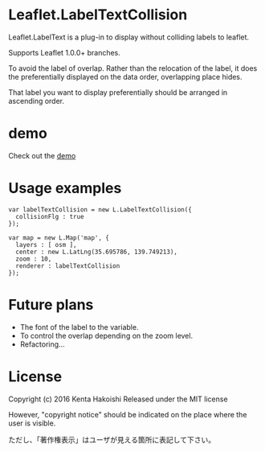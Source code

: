 # Leaflet.LabelTextCollision
Leaflet.LabelText is a plug-in to display without colliding labels to leaflet.

Supports Leaflet 1.0.0+ branches.

To avoid the label of overlap. Rather than the relocation of the label, it does the preferentially displayed on the data order, overlapping place hides.

That label you want to display preferentially should be arranged in ascending order.

# demo
Check out the <a href="https://yakitoritabetai.github.io/Leaflet.LabelTextCollision/">demo</a>


# Usage examples
```
var labelTextCollision = new L.LabelTextCollision({
  collisionFlg : true
});

var map = new L.Map('map', {
  layers : [ osm ],
  center : new L.LatLng(35.695786, 139.749213),
  zoom : 10,
  renderer : labelTextCollision
});
```

# Future plans
* The font of the label to the variable.
* To control the overlap depending on the zoom level.
* Refactoring...

# License
Copyright (c) 2016 Kenta Hakoishi
Released under the MIT license

However, "copyright notice" should be indicated on the place where the user is visible.

ただし、「著作権表示」はユーザが見える箇所に表記して下さい。
